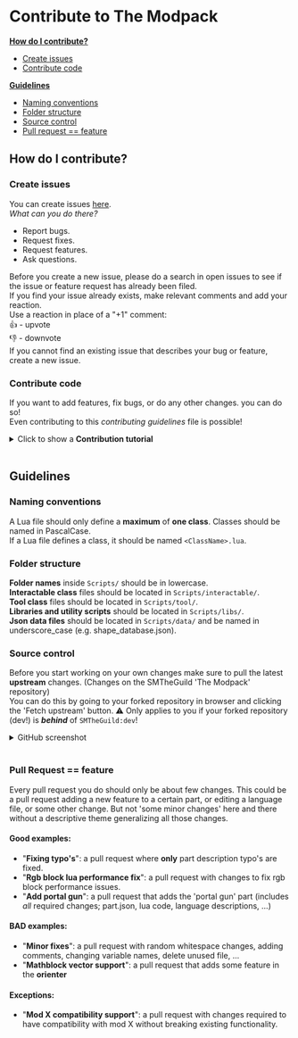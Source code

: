 # Contribute to The Modpack

[**How do I contribute?**](#how-do-i-contribute)
- [Create issues](#create-issues)
- [Contribute code](#contribute-code)  

[**Guidelines**](#guidelines)
- [Naming conventions](#naming-conventions)
- [Folder structure](#folder-structure)
- [Source control](#source-control)
- [Pull request == feature](#pull-request--feature)

## How do I contribute?

### Create issues

You can create issues [here](https://github.com/SMTheGuild/The-Modpack/issues).  
*What can you do there?*
- Report bugs.
- Request fixes.
- Request features.
- Ask questions.

Before you create a new issue, please do a search in open issues to see if the issue or feature request has already been filed.  
If you find your issue already exists, make relevant comments and add your reaction.  
Use a reaction in place of a "+1" comment:  
👍 - upvote  
👎 - downvote  
If you cannot find an existing issue that describes your bug or feature, create a new issue.   

### Contribute code

If you want to add features, fix bugs, or do any other changes. you can do so!  
Even contributing to this *contributing guidelines* file is possible!

<details>
  <summary>Click to show a <b>Contribution tutorial</b></summary>
    <ol>
      <li>Sign up or login to <a href="https://github.com/login">Github</a>.</li>
      <li>Download <a href="https://desktop.github.com/">Github Desktop</a>.</li>
      <li>
        Fork the <a href="https://github.com/SMTheGuild/The-Modpack">'The Modpack'</a> repository.
        <br>
        <img src="https://raw.githubusercontent.com/SMTheGuild/The-Modpack/dev/.github/img/fork.png" alt="fork.png">
      </li>
      <li>
        Clone your forked repository.
        <br>
        A. Click the 'Code' button and 'Open with github desktop' button.
        <br>
        <img src="https://raw.githubusercontent.com/SMTheGuild/The-Modpack/dev/.github/img/clone.png" alt="clone.png">
        <br>
        B. Click 'Open GitHubDesktop.exe'
        <br>
        <img src="https://raw.githubusercontent.com/SMTheGuild/The-Modpack/dev/.github/img/opengithubdesktop.png" alt="opengithubdesktop.png">
        <br>
        C. Choose your mods folder and click 'clone'.
        <br>
        <img src="https://raw.githubusercontent.com/SMTheGuild/The-Modpack/dev/.github/img/localclone.png" alt="localclone.png">
      </li>
      <li>
        In Github Desktop, Select the 'dev' branch.
        <br>
        <img src="https://raw.githubusercontent.com/SMTheGuild/The-Modpack/dev/.github/img/choosedevbranch.png" alt="choosedevbranch.png">
      </li>
      <li>
        Create your local changes.
        <br>
        ⚠️ To test out your changes, copy the <code>.../Mods/The-Modpack/dist/description.json</code> and <code>.../Mods/The-Modpack/dist/preview.jpg</code> files to your <code>.../Mods/The-Modpack/</code> folder.
      </li>
      <li>
        Commit your changes in github desktop by providing a useful commit message, clicking 'Commit to dev' and then 'Fetch origin'/'Push origin' at the top.
        <br>
        <img src="https://raw.githubusercontent.com/SMTheGuild/The-Modpack/dev/.github/img/commit.png" alt="commit.png">
      </li>
      <li>
        If you are happy with your changes you can open a pull request.<br>
        A. Go to your forked repository page (example: https://github.com/brentbatch/The-Modpack/)
        <br>
        B. Open the tab 'Pull Requests'
        <br>
        C. Click 'new pull request'
        <br>
        D. Select the 'dev' branch for both repositories as shown below
        <br>
        E. Click 'Create pull request'
        <br>
        F. We'll take it from here! :)
        <img src="https://raw.githubusercontent.com/SMTheGuild/The-Modpack/dev/.github/img/pullrequest.png" alt="pullrequest.png">
      </li>
    </ol>
</details>
<br>

## Guidelines

### Naming conventions

A Lua file should only define a **maximum** of **one class**. Classes should be named in PascalCase.  
If a Lua file defines a class, it should be named ``<ClassName>.lua``.

### Folder structure

**Folder names** inside ``Scripts/`` should be in lowercase.  
**Interactable class** files should be located in ``Scripts/interactable/``.  
**Tool class** files should be located in ``Scripts/tool/``.  
**Libraries and utility scripts** should be located in ``Scripts/libs/``.  
**Json data files** should be located in ``Scripts/data/`` and be named in underscore_case (e.g. shape_database.json).

### Source control

Before you start working on your own changes make sure to pull the latest **upstream** changes. (Changes on the SMTheGuild 'The Modpack' repository)  
You can do this by going to your forked repository in browser and clicking the 'Fetch upstream' button.
⚠️ Only applies to you if your forked repository (dev!) is <strong><em>behind</em></strong> of <code>SMTheGuild:dev</code>!

<details>
  <summary>GitHub screenshot</summary>
  <img src="https://raw.githubusercontent.com/SMTheGuild/The-Modpack/dev/.github/img/fetchupstream.png" alt="fetchupstream.png">
</details>
<br>

### Pull Request == feature

Every pull request you do should only be about few changes. This could be a pull request adding a new feature to a certain part, or editing a language file, or some other change. But not 'some minor changes' here and there without a descriptive theme generalizing all those changes.

#### Good examples:
- "**Fixing typo's**": a pull request where **only** part description typo's are fixed.
- "**Rgb block lua performance fix**": a pull request with changes to fix rgb block performance issues.
- "**Add portal gun**": a pull request that adds the 'portal gun' part (includes *all* required changes; part.json, lua code, language descriptions, ...)

#### BAD examples:
- "**Minor fixes**": a pull request with random whitespace changes, adding comments, changing variable names, delete unused file, ...
- "**Mathblock vector support**": a pull request that adds some feature in the **orienter**

#### Exceptions:
- "**Mod X compatibility support**": a pull request with changes required to have compatibility with mod X without breaking existing functionality.
